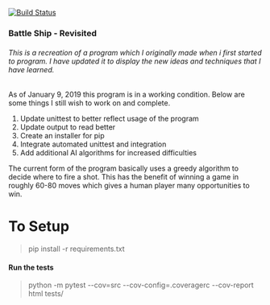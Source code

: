 [![Build Status](https://travis-ci.com/zeziba/Battleship_revisited.svg?branch=master)](https://travis-ci.com/zeziba/Battleship_revisited)

### Battle Ship - Revisited

###### This is a recreation of a program which I originally made when i first started to program. I have updated it to display the new ideas and techniques that I have learned.

As of January 9, 2019 this program is in a working condition. Below are some things I still wish to work on and
complete.

1. Update unittest to better reflect usage of the program
2. Update output to read better
3. Create an installer for pip
4. Integrate automated unittest and integration
5. Add additional AI algorithms for increased difficulties

The current form of the program basically uses a greedy algorithm to decide where to fire a shot. This has the benefit
of winning a game in roughly 60-80 moves which gives a human player many opportunities to win.

# To Setup

> pip install -r requirements.txt

#### Run the tests

> python -m pytest --cov=src --cov-config=.coveragerc --cov-report html tests/
